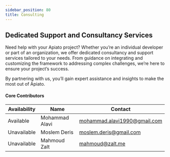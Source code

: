 ```yaml
---
sidebar_position: 80
title: Consulting
---
```


## Dedicated Support and Consultancy Services

Need help with your Apiato project?
Whether you’re an individual developer or part of an organization,
we offer dedicated consultancy and support services tailored to your needs.
From guidance on integrating and customizing the framework to addressing complex challenges,
we’re here to ensure your project’s success.

By partnering with us, you’ll gain expert assistance and insights to make the most out of Apiato.

#### Core Contributors

| Availability | Name           | Contact                                                             |
|--------------|----------------|---------------------------------------------------------------------|
| Available    | Mohammad Alavi | [mohammad.alavi1990@gmail.com](mailto:mohammad.alavi1990@gmail.com) |
| Unavailable  | Moslem Deris   | [moslem.deris@gmail.com](mailto:moslem.deris@gmail.com)             |
| Unavailable  | Mahmoud Zalt   | [mahmoud@zalt.me](mailto:mahmoud@zalt.me)                           |

